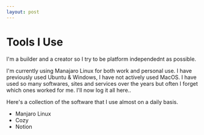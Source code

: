 ```yaml
---
layout: post
---
```


# Tools I Use

I'm a builder and a creator so I try to be platform independednt as possible. 

I'm currently using Manajaro Linux for both work and personal use. I have previously used Ubuntu & Windows, I have not actively used MacOS. I have used so many softwares, sites and services over the years but often I forget which ones worked for me. I'll now log it all here..

Here's a collection of the software that I use almost on a daily basis. 

- Manjaro Linux
- Cozy
- Notion
